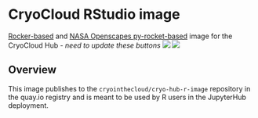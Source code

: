 # CryoCloud RStudio image

[Rocker-based](https://hub.docker.com/r/rocker/geospatial) and [NASA Openscapes py-rocket-based](https://github.com/NASA-Openscapes/py-rocket) image for the CryoCloud Hub - *need to update these buttons*
![](https://img.shields.io/docker/image-size/openscapes/corn?sort=date)
<a href="https://hub.docker.com/repository/docker/openscapes/rocker/tags?page=1&ordering=last_updated"><img src="https://img.shields.io/docker/v/openscapes/rocker"></a>

## Overview

This image publishes to the `cryointhecloud/cryo-hub-r-image` repository in the quay.io registry and is meant to be used by R users in the JupyterHub deployment.
